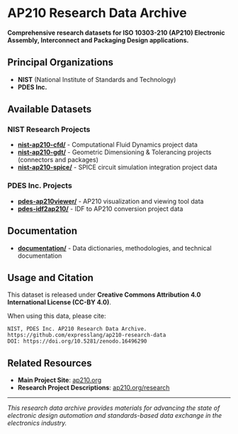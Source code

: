 # AP210 Research Data Archive

**Comprehensive research datasets for ISO 10303-210 (AP210) Electronic Assembly, Interconnect and Packaging Design applications.**

## Principal Organizations
- **NIST** (National Institute of Standards and Technology)
- **PDES Inc.**

## Available Datasets

### NIST Research Projects
- **[nist-ap210-cfd/](datasets/nist-ap210-cfd/)** - Computational Fluid Dynamics project data
- **[nist-ap210-gdt/](datasets/nist-ap210-gdt/)** - Geometric Dimensioning & Tolerancing projects (connectors and packages)
- **[nist-ap210-spice/](datasets/nist-ap210-spice/)** - SPICE circuit simulation integration project data

### PDES Inc. Projects  
- **[pdes-ap210viewer/](datasets/pdes-ap210viewer/)** - AP210 visualization and viewing tool data
- **[pdes-idf2ap210/](datasets/pdes-idf2ap210/)** - IDF to AP210 conversion project data

## Documentation
- **[documentation/](documentation/)** - Data dictionaries, methodologies, and technical documentation

## Usage and Citation

This dataset is released under **Creative Commons Attribution 4.0 International License (CC-BY 4.0)**. 

When using this data, please cite:
```
NIST, PDES Inc. AP210 Research Data Archive. 
https://github.com/expresslang/ap210-research-data
DOI: https://doi.org/10.5281/zenodo.16496290
```

## Related Resources
- **Main Project Site**: [ap210.org](https://ap210.org)
- **Research Project Descriptions**: [ap210.org/research](https://ap210.org/research)

---
*This research data archive provides materials for advancing the state of electronic design automation and standards-based data exchange in the electronics industry.*
